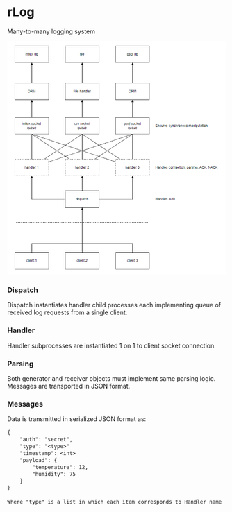 # rLog

Many-to-many logging system

![system_diagram](docs/img/rlog_base_rev2.png)

### Dispatch
Dispatch instantiates handler child processes
each implementing queue of received log requests from a single client.

### Handler
Handler subprocesses are instantiated 1 on 1 to client socket connection.

### Parsing
Both generator and receiver objects must implement same parsing logic.
Messages are transported in JSON format.

### Messages
Data is transmitted in serialized JSON format as:

    {
        "auth": "secret",
        "type": "<type>"
        "timestamp": <int>
        "payload": {
            "temperature": 12,
            "humidity": 75
        }
    }
    
    Where "type" is a list in which each item corresponds to Handler name